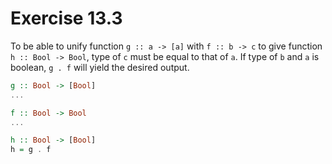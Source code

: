 # Exercise 13.3

To be able to unify function `g :: a -> [a]` with `f :: b -> c` to give function `h :: Bool -> Bool`, type of `c` must be equal to that of `a`. If type of `b` and `a` is boolean, `g . f` will yield the desired output.

```hs
g :: Bool -> [Bool]
...

f :: Bool -> Bool
...

h :: Bool -> [Bool]
h = g . f
```
